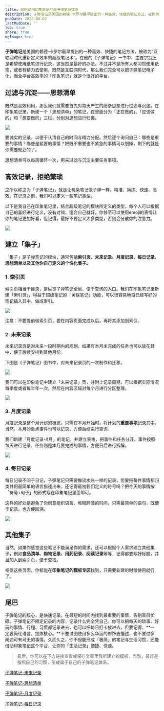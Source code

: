 ```yaml
---
title: 如何使用印象笔记打造子弹笔记体系
description: 子弹笔记是美国的赖德·卡罗尔最早提出的一种高效、快捷的笔记方法，被称为“互联网时代重新定义效率的超级笔记术”。在他的《子弹笔记》一书中，主要宗旨还是希望使用纸笔进行记录，这当然是最好的办法。不过并不是所有人都习惯使用纸笔，或者有精力去使用，既然是互联网时代，那么我们完全可以把子弹笔记电子化，而全平台高效率的「印象笔记」就是个很好的平台。
pubDate: 2028-08-02
lastModDate: ''
toc: true
share: true
ogImage: true
---
```



**子弹笔记**是美国的赖德·卡罗尔最早提出的一种高效、快捷的笔记方法，被称为“互联网时代重新定义效率的超级笔记术”。在他的《子弹笔记》一书中，主要宗旨还是希望使用纸笔进行记录，这当然是最好的办法。不过并不是所有人都习惯使用纸笔，或者有精力去使用，既然是互联网时代，那么我们完全可以把子弹笔记电子化，而全平台高效率的「印象笔记」就是个很好的平台。

<!--more-->

## 过滤与沉淀——思想清单

既然是高效利用，那么我们就需要首先对每天产生的纷杂思想进行过滤与沉淀。在印象笔记里，新建一个「思想清单」的笔记，在里面分为「正在做的」、「应该做的」和「想要做的」三栏，分别对思想进行归类。

![](https://gcore.jsdelivr.net/gh/sherlock1990/pic@master/uPic/zizSkf.png)

要诚实的记录，以便于认清自己的时间与精力分配。然后逐个询问自己：哪些是重要的事情？哪些是紧要的事情？把既不重要也不紧急的事情可以划掉，剩下的就是你需要规划的了。

思想清单可以每周循环一次，用来过滤与沉淀主要任务事项。

## 高效记录，拒绝繁琐

之所以称之为「子弹笔记」，就是让每条笔记像子弹一样，精准、简练、快速、高效。在记录之前，我们可以定义一些笔记类型。

以下是我自己在印象笔记里，结合超级笔记的模块所定义的类型，每个人可以根据自己的喜好进行定义，没有对错，适合自己就好。你甚至可以使用emoji的表情让你的笔记更加好看，但记得，最好不要定义太多类型，否则会分散你的注意力。

![](https://gcore.jsdelivr.net/gh/sherlock1990/pic@master/uPic/6YcpE3.png)

## 建立「集子」

「集子」是子弹笔记的模块，通常包括**索引页、未来记录、月度记录、每日记录、思想清单以及其他你自己定义的个性化集子。**

### 1. 索引页

索引页相当于目录，是纵览子弹笔记全局、便于查询的入口。我们在印象笔记里新建「索引页」，得益于超级笔记的「关联笔记」功能，可以很容易地将已经写好的笔记插入其中，做成索引。

![](https://gcore.jsdelivr.net/gh/sherlock1990/pic@master/uPic/1gipoG.png)

注意：不要提前做索引页，要在内容页面完成以后，再将其添加到索引。

### 2. 未来记录

未来记录页是对未来一段时期内的规划，如果有本月未完成的任务也可以放在其中，便于后续安排到其他月份。

下图是《子弹笔记》图书中，对未来记录页的一次制作和迁移。

![](https://gcore.jsdelivr.net/gh/sherlock1990/pic@master/uPic/ahAKdj.png)

我们可以在印象笔记中建立「未来记录」页，并附上记录周期，可以根据实际情况每季度或者每半年一次，然后在内容区域对每个月进行分区整理。

![](https://gcore.jsdelivr.net/gh/sherlock1990/pic@master/uPic/Wh3aRa.png)

### 3. 月度记录

月度记录是整个月计划的概览，只需在本月开始时，将计划的**重要事项**记录其中。当然，本月的重点事件也可以记录，方便后续进行查询。

我们新建「月度记录-X月」的笔记，并建立表格，把事件和任务分开。事件按照每天进行记录，任务则是本月要完成的事情，方便日后进行拆解。

![](https://gcore.jsdelivr.net/gh/sherlock1990/pic@master/uPic/z6Ss5d.png)

### 4. 每日记录

每日记录不同于日记，子弹笔记只需要像流水账一样的记录，但要把每件事情都归类并用最简单的语言描述出来。还记得最初我们定义的符号吗？把今天的事情按「符号+句子」的形式写在印象笔记里面即可。

这样的好处是避免了你刻意组织语言、堆砌辞藻的时间，只需最简单的语句，既便于记录，也方便回溯。

![](https://gcore.jsdelivr.net/gh/sherlock1990/pic@master/uPic/8QUu9b.png)

## 其他集子

当然，如果你感觉这些笔记不能满足你的需求，还可以根据个人需求建立其他集子，例如**食品清单、购物记录、用药记录、阅读记录**等等，记得都要写好标题，并且加入到索引页，便于查找。

相信这些页面，你都能在**印象笔记的模板专区**找到，只需要新建的时候使用就行了。

![](https://gcore.jsdelivr.net/gh/sherlock1990/pic@master/uPic/aRdqEJ.png)

## 尾巴

子弹笔记的核心，是快速记录，在最短的时间内找到最重要的事情，告别盲目忙碌。子弹笔记不限定记录的内容，记录什么完全凭自己。你可以把每天的琐事、好玩的事情、行程、习惯都记录进去，也可以把每日打卡放进去，但要记得，**一定要简化语言，提炼核心。**不要试图使用多么华丽的修饰去描述，也不要过多阐述可有可无的事情。久而久之，你不但能形成「极简」的笔记与生活习惯，还能借助印象笔记这个平台，让你的「生活记录」便捷、快速。

> 最后，你可以在下方链接查看或保存文章里我所建立的模板，当然，最好是按照自己的习惯，形成属于自己的子弹笔记体系。

[子弹笔记-未来记录](https://app.yinxiang.com/fx/0fb38895-c8b1-47fb-acda-d3d8e9413e35)

[子弹笔记-思想清单](https://app.yinxiang.com/fx/02d7b695-3a71-4258-88c2-be7887548963)

[子弹笔记-月度记录](https://app.yinxiang.com/fx/7b0de3c2-8811-4c6f-ae58-215cc968578c)

[子弹笔记-每日记录](https://app.yinxiang.com/fx/22a81ab9-100a-4303-bf57-8d0c7ce06087)
